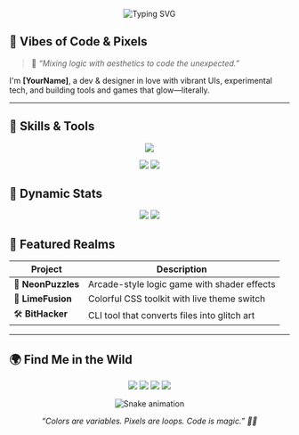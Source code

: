 <p align="center">
  <img src="https://readme-typing-svg.demolab.com?font=Fira+Code&size=28&pause=1200&color=ABDD22&center=true&vCenter=true&multiline=true&width=700&height=100&lines=Hi+I'm+YourName+%F0%9F%92%BB;Creative+Coder+%7C+Game+Dev+%7C+Tech+Artist;Powered+by+Purple+%26+Lime%E2%9A%A1" alt="Typing SVG" />
</p>

## 🎨 Vibes of Code & Pixels

> 🧪 *“Mixing logic with aesthetics to code the unexpected.”*

I'm **[YourName]**, a dev & designer in love with vibrant UIs, experimental tech, and building tools and games that glow—literally.

---

## 🧠 Skills & Tools

<p align="center">
  <img src="https://skillicons.dev/icons?i=html,css,js,ts,react,nodejs,python,godot,docker&theme=light" />
</p>

<p align="center">
  <img src="https://img.shields.io/badge/-Code_in_LIME-ABDD22?style=for-the-badge&logo=github&logoColor=black" />
  <img src="https://img.shields.io/badge/-Dream_in_PURPLE-865FF2?style=for-the-badge&logo=figma&logoColor=white" />
</p>

## 🧬 Dynamic Stats

<p align="center">
  <img src="https://github-readme-stats.vercel.app/api?username=yourusername&show_icons=true&bg_color=000000&text_color=865ff2&icon_color=abdd22&title_color=abdd22&hide_border=true&border_radius=10" />
  <img src="https://github-readme-streak-stats.herokuapp.com/?user=yourusername&theme=dark&hide_border=true&background=000000&ring=abdd22&fire=865ff2&currStreakLabel=abdd22" />
</p>

## 🌌 Featured Realms

| Project | Description |
|--------|-------------|
| 🧩 **NeonPuzzles** | Arcade-style logic game with shader effects |
| 💫 **LimeFusion** | Colorful CSS toolkit with live theme switch |
| 🛠 **BitHacker** | CLI tool that converts files into glitch art |

---

## 🌍 Find Me in the Wild

<p align="center">
  <a href="https://yourportfolio.com"><img src="https://img.shields.io/badge/Portfolio-865ff2?style=for-the-badge&logo=firefox&logoColor=white"/></a>
  <a href="mailto:you@example.com"><img src="https://img.shields.io/badge/Email-abdd22?style=for-the-badge&logo=gmail&logoColor=black"/></a>
  <a href="https://itch.io/yourprofile"><img src="https://img.shields.io/badge/Itch.io-865ff2?style=for-the-badge&logo=itchdotio&logoColor=white"/></a>
  <a href="https://linkedin.com/in/yourname"><img src="https://img.shields.io/badge/LinkedIn-abdd22?style=for-the-badge&logo=linkedin&logoColor=black"/></a>
</p>


<p align="center">
  <img src="https://github.com/yourusername/yourusername/raw/output/github-contribution-grid-snake.svg" alt="Snake animation" />
</p>

<p align="center" style="font-style: italic;">
  “Colors are variables. Pixels are loops. Code is magic.” 🧙‍♂️
</p>
